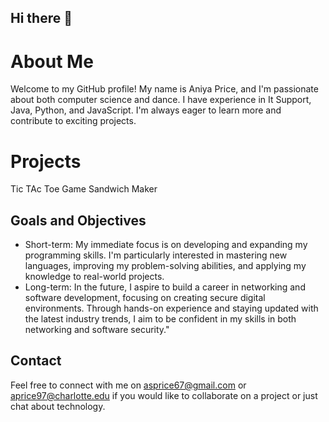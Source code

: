## Hi there 👋



# About Me

Welcome to my GitHub profile! My name is Aniya Price, and I'm passionate about  both computer science and dance. I have experience in It Support, Java, Python, and JavaScript. I'm always eager to learn more and contribute to exciting projects.

# Projects
 Tic TAc Toe Game
 Sandwich Maker

## Goals and Objectives

- Short-term: My immediate focus is on developing and expanding my programming skills. I'm particularly interested in mastering new languages, improving my problem-solving abilities, and applying my knowledge to real-world projects.
- Long-term: In the future, I aspire to build a career in networking and software development, focusing on creating secure digital environments. Through hands-on experience and staying updated with the latest industry trends, I aim to be confident in my skills in both networking and software security."

## Contact

Feel free to connect with me on asprice67@gmail.com or aprice97@charlotte.edu if you would like to collaborate on a project or just chat about technology.
